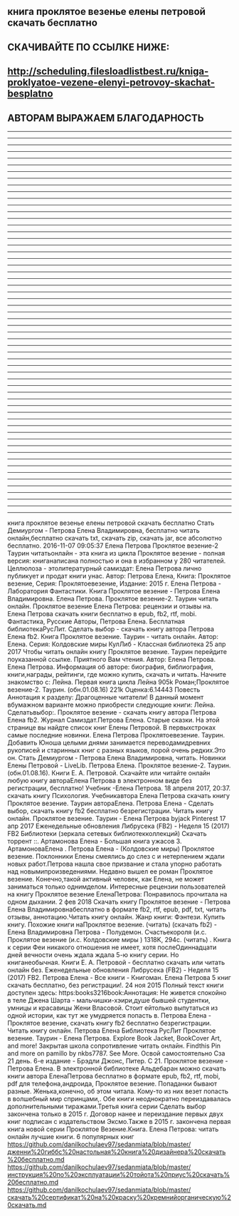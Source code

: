 книга проклятое везенье елены петровой скачать бесплатно
--------------------------------------------------
СКАЧИВАЙТЕ ПО ССЫЛКЕ НИЖЕ:
--------------------------------------------------
http://scheduling.filesloadlistbest.ru/kniga-proklyatoe-vezene-elenyi-petrovoy-skachat-besplatno
--------------------------------------------------
АВТОРАМ ВЫРАЖАЕМ БЛАГОДАРНОСТЬ
--------------------------------------------------
--------------------------------------------------
--------------------------------------------------
--------------------------------------------------
--------------------------------------------------
--------------------------------------------------
--------------------------------------------------
--------------------------------------------------
--------------------------------------------------
--------------------------------------------------
--------------------------------------------------
--------------------------------------------------
--------------------------------------------------
--------------------------------------------------
--------------------------------------------------
--------------------------------------------------
--------------------------------------------------
--------------------------------------------------
--------------------------------------------------
--------------------------------------------------
--------------------------------------------------
--------------------------------------------------
--------------------------------------------------
--------------------------------------------------
--------------------------------------------------
--------------------------------------------------
--------------------------------------------------
--------------------------------------------------
--------------------------------------------------
--------------------------------------------------
--------------------------------------------------
--------------------------------------------------
--------------------------------------------------
--------------------------------------------------
--------------------------------------------------
--------------------------------------------------
--------------------------------------------------
--------------------------------------------------
--------------------------------------------------
--------------------------------------------------
--------------------------------------------------
--------------------------------------------------
--------------------------------------------------
--------------------------------------------------
--------------------------------------------------
--------------------------------------------------
--------------------------------------------------
--------------------------------------------------
--------------------------------------------------
--------------------------------------------------
--------------------------------------------------
--------------------------------------------------
--------------------------------------------------
--------------------------------------------------
--------------------------------------------------
--------------------------------------------------
--------------------------------------------------
--------------------------------------------------
--------------------------------------------------
книга проклятое везенье елены петровой скачать бесплатно Стать Демиургом - Петрова Елена Владимировна, бесплатно читать онлайн,бесплатно скачать txt, скачать zip, скачать jar, все абсолютно бесплатно. 2016-11-07 09:05:37 Елена Петрова Проклятое везение-2 Таурин читатьонлайн - эта книга из цикла Проклятое везение - полная версия: книганаписана полностью и она в избранном у 280 читателей. Целлюлоза - этолитературный самиздат: Елена Петрова лично публикует и продат книги унас. Автор: Петрова Елена, Книга: Проклятое везение, Серия: Проклятоевезение, Издание: 2015 г. Елена Петрова - Лаборатория Фантастики. Книга Проклятое везение - Петрова Елена Владимировна. Елена Петрова. Проклятое везение-2. Таурин читать онлайн. Проклятое везение Елена Петрова: рецензии и отзывы на. Елена Петрова  скачать книги бесплатно в epub, fb2, rtf, mobi. Фантастика, Русские Авторы, Петрова Елена. Бесплатная библиотекаРусЛит. Сделать выбор - скачать книгу автора Петрова Елена fb2. Книга Проклятое везение. Таурин - читать онлайн. Автор: Елена. Серия: Колдовские миры  КулЛиб - Классная библиотека
25 апр 2017  Чтобы читать онлайн книгу  Проклятое везение. Таурин  перейдите поуказанной ссылке. Приятного Вам чтения. Автор: Елена Петрова. Елена Петрова. Информация об авторе: биография, библиография, книги,награды, рейтинги, где можно купить, скачать и читать. Начните знакомство с: Лейна. Первая книга цикла Лейна 905k Роман;Проклятое везение-2. Таурин. (обн.01.08.16) 221k Оценка:6.14443 Повесть Аннотация к разделу: Драгоценные читатели! В данный момент вбумажном варианте можно приобрести следующие книги: Лейна. Сделатьвыбор:. Проклятое везение - скачать книгу автора Петрова Елена fb2. Журнал Самиздат.Петрова Елена. Старые сказки. На этой странице вы найдте список книг Елены Петровой. В первыхстроках  самые последние новинки.  Елена Петрова  Проклятоевезение. Таурин. Добавить  Юноша целыми днями занимается переводамидревних рукописей и старинных книг с разных языков, порой очень редких.Это он. Стать Демиургом - Петрова Елена Владимировна, читать. Новинки Елены Петровой - LiveLib. Петрова Елена. Проклятое везение-2. Таурин. (обн.01.08.16). Книги Е. А. Петровой. Скачайте или читайте онлайн любую книгу автораЕлена Петрова в электронном виде без регистрации, бесплатно!  Учебник -Елена Петрова. 18 апреля 2017, 20:37. скачать книгу Психология. Учебникавтора Елена Петрова  скачать книгу Проклятое везение. Таурин автораЕлена. Петрова Елена - Сделать выбор, скачать книгу fb2 бесплатно безрегистрации. Читать книгу онлайн. Проклятое везение. Таурин - Елена Петрова  byjack  Pinterest
17 апр 2017  Еженедельные обновления Либрусека (FB2) - Неделя 15 (2017) FB2 Библиотеки (зеркала сетевых библиотекколлекций)  Скачать торрент ::.  Артамонова Елена - Большая книга ужасов  3. АртамоноваЕлена . Петрова Елена - (Колдовские миры) Проклятое везение. Поклонники Елены смеялись до слез с и нетерпением ждали новых работ.Петрова нашла свое призвание и стала упорно работать над новымипроизведениями. Недавно вышел ее роман Проклятое везение. Конечно,такой активный человек, как Елена, не может заниматься только однимделом. Интересные рецензии пользователей на книгу Проклятое везение ЕленаПетрова: Понравилось прочитала на одном дыхании. 2 фев 2018  Скачать книгу Проклятое везение - Петрова Елена Владимировнабесплатно в формате fb2, rtf, epub, pdf, txt, читать отзывы, аннотацию.Читать книгу онлайн. Жанр книги: Фэнтези. Купить книгу. Похожие книги наПроклятое везение. (читать) (скачать fb2) - Елена Владимировна Петрова - Полудемон. Счастьекороля (и.с.  Проклятое везение (и.с. Колдовские миры ) 1318K, 294с. (читать) . Книга к серии Феи никакого отношения не имеет, хотя послеОдиннадцати дней вечности очень ждала ждала 5-ю книгу серии. Но книганеобычная. Книги Е. А. Петровой - бесплатно скачать или читать онлайн без. Еженедельные обновления Либрусека (FB2) - Неделя 15 (2017) FB2. Петрова Елена - Все книги - Книгоман. Елена Петрова  5 книг скачать бесплатно, без регистрации!. 24 ноя 2015  Полный текст книги доступен здесь: https:books3216book:Аннотация: Не живется спокойно в теле Джена Шарта - мальчишки-хэири,душе бывшей студентки, умницы и красавицы Жени Власовой. Стоит ейтолько выпутаться из одной истории, как тут же умудряется попасть в. Петрова Елена - Проклятое везение, скачать книгу fb2 бесплатно безрегистрации. Читать книгу онлайн. Петрова Елена Библиотека РусЛит
Проклятое везение. Таурин - Елена Петрова.  Explore Book Jacket, BookCover Art, and more!  Закрытая школа сопротивление читать онлайн. Findthis Pin and more on pamillo by nkbs7787. See More. Освой самостоятельно Cза 21 день. 6-е издание - Брэдли Джонс, Питер. C 21. Проклятое везение - Петрова Елена. В электронной библиотеке Альдебаран можно скачать книги автора ЕленаПетрова бесплатно в формате epub, fb2, rtf, mobi, pdf для телефона,андроида,  Проклятое везение. Попаданки бывают разные. Женька,конечно, об этом читала. Кому-то из них везет попасть в волшебный мир спринцами,. Обе книги неоднократно переиздавалась дополнительными тиражами.Третья книга серии Сделать выбор закончена только в 2015 г. Договор нанее и переиздание первых двух книг подписан с издательством Эксмо.Также в 2015 г. закончена первая книга новой серии Проклятое Везение.Книга. Елена Петрова: читать онлайн лучшие книги. 6 популярных книг
https://github.com/danilkochulaev97/sedanmiata/blob/master/дженни%20гиббс%20настольная%20книга%20дизайнера%20скачать%20бесплатно.md
https://github.com/danilkochulaev97/sedanmiata/blob/master/инструкция%20по%20эксплуатации%20тойота%20приус%20скачать%20бесплатно.md
https://github.com/danilkochulaev97/sedanmiata/blob/master/скачать%20сертификат%20на%20краску%20кремнийорганическую%20скачать.md